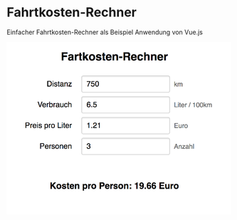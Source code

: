 # Fahrtkosten-Rechner
Einfacher Fahrtkosten-Rechner als Beispiel Anwendung von Vue.js

![Bild von Fahrtkosten-Rechner](https://github.com/devno/Fahrtkosten-Rechner/raw/master/image.png)
